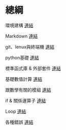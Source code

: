 # 總綱
環境建構
[連結](./環境建構/環境建構.ipynb)

Markdown
[連結](./Markdown.ipynb)

git、lenux與終端機
[連結](./git、lenux與終端機.ipynb)

python基礎
[連結](./python基礎.ipynb)

標準函式庫 & 外部套件
[連結](./標準函式庫&外部套件.ipynb)

基礎數值計算
[連結](./數值計算.ipynb)

跟數學有關的模組
[連結](./模組/跟數學有關的模組.ipynb)

if & 關係運算子
[連結](./if&關係運算子.ipynb)

Loop
[連結](./Loop.ipynb)


各種錯誤
[連結](./各種錯誤.ipynb)